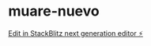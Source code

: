# muare-nuevo

[Edit in StackBlitz next generation editor ⚡️](https://stackblitz.com/~/github.com/Aguilar234g/muare-nuevo)